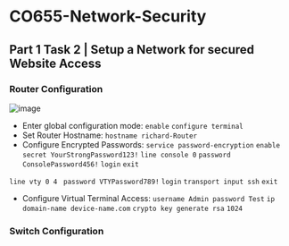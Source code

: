 # CO655-Network-Security

## Part 1 Task 2 | Setup a Network for secured Website Access 

### Router Configuration
![image](https://github.com/user-attachments/assets/c8de6b87-818d-44e4-8afa-8c97ca9b8abb)

- Enter global configuration mode: `enable` `configure terminal`
- Set Router Hostname: `hostname richard-Router`
- Configure Encrypted Passwords:
`service password-encryption`
`enable secret YourStrongPassword123!`
`line console 0`
 `password ConsolePassword456!`
 `login`
 `exit`

`line vty 0 4`
` password VTYPassword789!`
 `login`
 `transport input ssh`
 `exit`
 - Configure Virtual Terminal Access:
`username Admin password Test`
`ip domain-name device-name.com`
`crypto key generate rsa`
 `1024`

### Switch Configuration

